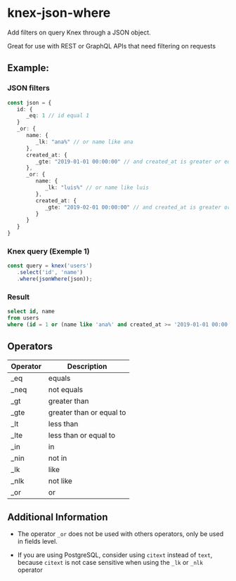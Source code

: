 # knex-json-where

Add filters on query Knex through a JSON object.

Great for use with REST or GraphQL APIs that need filtering on requests

## Example:

### JSON filters

```typescript
const json = {
   id: {
      _eq: 1 // id equal 1
   }
   _or: {
      name: {
         _lk: "ana%" // or name like ana
      },
      created_at: {
         _gte: "2019-01-01 00:00:00" // and created_at is greater or equal to 2019-01-01 00:00:00
      },
      _or: {
         name: {
            _lk: "luis%" // or name like luis
         },
         created_at: {
            _gte: "2019-02-01 00:00:00" // and created_at is greater or equal to 2019-02-01 00:00:00
         }
      }
   }
}
```

### Knex query (Exemple 1)

```typescript
const query = knex('users')
   .select('id', 'name')
   .where(jsonWhere(json));
```

### Result
```sql
select id, name 
from users 
where (id = 1 or (name like 'ana%' and created_at >= '2019-01-01 00:00:00' or (name like 'luis%' and created_at >= '2019-02-01 00:00:00')))
```

## Operators

|Operator|Description|
|--- |--- |
|_eq|equals|
|_neq|not equals|
|_gt|greater than|
|_gte|greater than or equal to|
|_lt|less than|
|_lte|less than or equal to|
|_in|in|
|_nin|not in|
|_lk|like|
|_nlk|not like|
|_or|or|

## Additional Information

- The operator `_or` does not be used with others operators, only be used in fields level.

- If you are using PostgreSQL, consider using `citext` instead of `text`, because `citext` is not case sensitive when using the `_lk` or `_nlk` operator
